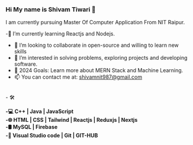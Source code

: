 ### Hi My name is Shivam Tiwari 👋

I am currently pursuing Master Of Computer Application From NIT Raipur.
 



 -🌱  I’m currently learning  Reactjs and Nodejs.
- 👯 I’m looking to collaborate in open-source and willing to learn new skills
- 👀 I’m interested in solving problems, exploring projects and developing software.
- 🥅 2024 Goals: Learn more about MERN Stack and  Machine Learning.
- 📫 You can contact me at: shivamnit987@gmail.com

<br/>
- 🛠 <b Tech Stack/>

-💻   C++ | Java | JavaScript <br/>
-🌐   HTML | CSS | Tailwind | Reactjs | Reduxjs | Nextjs<br/>
-🛢    MySQL | Firebase <br/>
-🔧   Visual Studio code | Git | GIT-HUB<br/>

